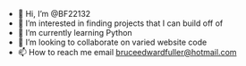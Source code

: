 - 👋 Hi, I’m @BF22132
- 👀 I’m interested in finding projects that I can build off of
- 🌱 I’m currently learning Python
- 💞️ I’m looking to collaborate on varied website code
- 📫 How to reach me email bruceedwardfuller@hotmail.com

<!---
BF22132/BF22132 is a ✨ special ✨ repository because its `README.md` (this file) appears on your GitHub profile.
You can click the Preview link to take a look at your changes.
--->
